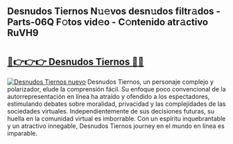 ## Desnudos Tiernos N𝚞𝚎vos desn𝚞dos filtr𝚊dos - Parts-06Q F𝚘tos vid𝚎o - C𝚘ntenido atr𝚊ctivo RuVH9

# <h2><a href="http://mb4ckg8.tromn.icu/?c=Desnudos+Tiernos">🔗👉👉👉 Desnudos Tiernos 🔗🔗</a></h2>

[![Desnudos Tiernos nuevo](https://i.imgur.com/pEAQMta.gif)](http://mb4ckg8.tromn.icu/?c=Desnudos+Tiernos)
Desnudos Tiernos, un personaje complejo y polarizador, elude la comprensión fácil. Su enfoque poco convencional de la autorrepresentación en línea ha atraído y ofendido a los espectadores, estimulando debates sobre moralidad, privacidad y las complejidades de las sociedades virtuales. Independientemente de sus decisiones futuras, su huella en la comunidad virtual es imborrable. Con un espíritu inquebrantable y un atractivo innegable, Desnudos Tiernos journey en el mundo en línea es imparable.
